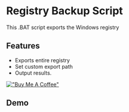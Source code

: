 # Registry Backup Script

This .BAT script exports the Windows registry

## Features

- Exports entire registry
- Set custom export path
- Output results.

[!["Buy Me A Coffee"](https://www.buymeacoffee.com/assets/img/custom_images/orange_img.png)](https://www.buymeacoffee.com/declan1080)
## Demo
